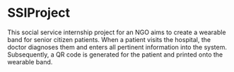 # SSIProject
 This social service internship project for an NGO aims to create a wearable band for senior citizen patients. When a patient visits the hospital, the doctor diagnoses them and enters all pertinent information into the system. Subsequently, a QR code is generated for the patient and printed onto the wearable band.
